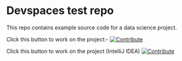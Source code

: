 # Devspaces test repo

This repo contains example source code for a data science project.

Click this button to work on the project:-
[![Contribute](https://www.eclipse.org/che/contribute.svg)](https://devspaces.apps.ocp1.azure.dso.digital.mod.uk/#https://github.com/dayglo/devspaces-test)

Click this button to work on the project (IntelliJ IDEA)
[![Contribute](https://www.eclipse.org/che/contribute.svg)](https://devspaces.apps.ocp1.azure.dso.digital.mod.uk/#https://github.com/dayglo/devspaces-test?new&che-editor=che-incubator/che-idea/latest)

